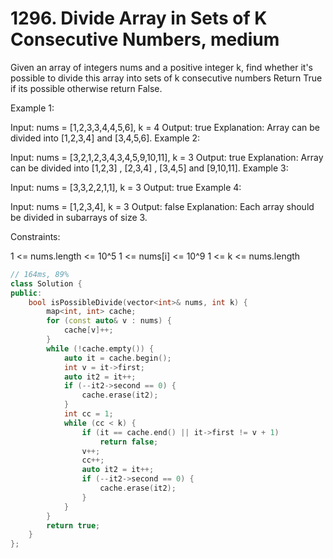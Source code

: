 # 1296. Divide Array in Sets of K Consecutive Numbers, medium

Given an array of integers nums and a positive integer k, find whether it's possible to divide this array into sets of k consecutive numbers
Return True if its possible otherwise return False.

 

Example 1:

Input: nums = [1,2,3,3,4,4,5,6], k = 4
Output: true
Explanation: Array can be divided into [1,2,3,4] and [3,4,5,6].
Example 2:

Input: nums = [3,2,1,2,3,4,3,4,5,9,10,11], k = 3
Output: true
Explanation: Array can be divided into [1,2,3] , [2,3,4] , [3,4,5] and [9,10,11].
Example 3:

Input: nums = [3,3,2,2,1,1], k = 3
Output: true
Example 4:

Input: nums = [1,2,3,4], k = 3
Output: false
Explanation: Each array should be divided in subarrays of size 3.
 

Constraints:

1 <= nums.length <= 10^5
1 <= nums[i] <= 10^9
1 <= k <= nums.length

```c++
// 164ms, 89%
class Solution {
public:
    bool isPossibleDivide(vector<int>& nums, int k) {
        map<int, int> cache;
        for (const auto& v : nums) {
            cache[v]++;
        }
        while (!cache.empty()) {
            auto it = cache.begin();
            int v = it->first;
            auto it2 = it++;
            if (--it2->second == 0) {
                cache.erase(it2);
            }
            int cc = 1;
            while (cc < k) {
                if (it == cache.end() || it->first != v + 1)
                    return false;
                v++;
                cc++;
                auto it2 = it++;
                if (--it2->second == 0) {
                    cache.erase(it2);
                }
            }
        }
        return true;
    }
};
```